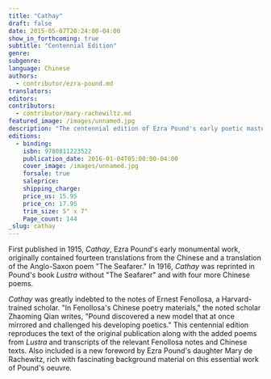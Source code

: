 ```yaml
---
title: "Cathay"
draft: false
date: 2015-05-07T20:24:00-04:00
show_in_forthcoming: true
subtitle: "Centennial Edition"
genre:
subgenre:
language: Chinese
authors:
  - contributor/ezra-pound.md
translators:
editors:
contributors:
  - contributor/mary-rachewiltz.md
featured_image: /images/unnamed.jpg
description: "The centennial edition of Ezra Pound's early poetic masterpiece. "
editions:
  - binding:
    isbn: 9780811223522
    publication_date: 2016-01-04T05:00:00-04:00
    cover_image: /images/unnamed.jpg
    forsale: true
    saleprice:
    shipping_charge:
    price_us: 15.95
    price_cn: 17.95
    trim_size: 5" x 7"
    Page_count: 144
_slug: cathay
---
```


First published in 1915, _Cathay_, Ezra Pound's early monumental work, originally contained fourteen translations from the Chinese and a translation of the Anglo-Saxon poem "The Seafarer." In 1916, _Cathay_ was reprinted in Pound's book _Lustra_ without "The Seafarer" and with four more Chinese poems.

_Cathay_ was greatly indebted to the notes of Ernest Fenollosa, a Harvard-trained scholar. "In Fenollosa's Chinese poetry materials," the noted scholar Zhaoming Qian writes, "Pound discovered a new model that at once mirrored and challenged his developing poetics." This centennial edition reproduces the text of the original publication along with the added poems from _Lustra_ and transcripts of the relevant Fenollosa notes and Chinese texts. Also included is a new foreword by Ezra Pound's daughter Mary de Rachewitz, rich with fascinating background material on this essential work of Pound's oeuvre.

